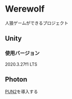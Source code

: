 # Werewolf
人狼ゲームができるプロジェクト
## Unity
### 使用バージョン
2020.3.27f1 LTS

## Photon
[PUN2](https://assetstore.unity.com/packages/tools/network/pun-2-free-119922?locale=ja-JP)を導入する
